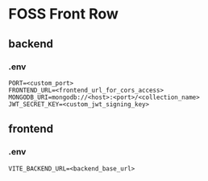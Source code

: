 # FOSS Front Row

## backend
### .env
```.env
PORT=<custom_port>
FRONTEND_URL=<frontend_url_for_cors_access>
MONGODB_URI=mongodb://<host>:<port>/<collection_name>
JWT_SECRET_KEY=<custom_jwt_signing_key>
```

## frontend
### .env
```.env
VITE_BACKEND_URL=<backend_base_url>
```